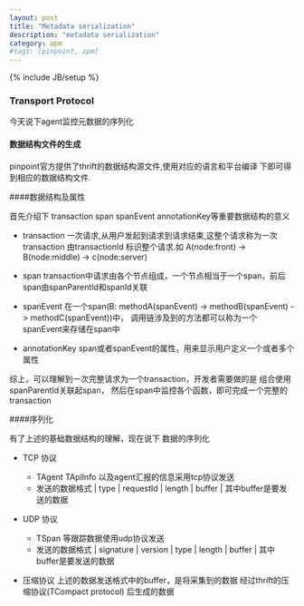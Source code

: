 ```yaml
---
layout: post
title: "Metadata serialization"
description: "metadata serialization"
category: apm
#tags: [pinpoint, apm]
---
```

{% include JB/setup %}

### Transport Protocol

今天说下agent监控元数据的序列化

#### 数据结构文件的生成

pinpoint官方提供了thrift的数据结构源文件,使用对应的语言和平台编译
下即可得到相应的数据结构文件.

####数据结构及属性

首先介绍下 transaction span spanEvent annotationKey等重要数据结构的意义

* transaction 一次请求,从用户发起到请求到请求结束,这整个请求称为一次transaction
由transactionId 标识整个请求.如 A(node:front) -> B(node:middle) -> c(node:server)

* span transaction中请求由各个节点组成，一个节点相当于一个span，前后span由spanParentId和spanId关联

* spanEvent 在一个span(B: methodA(spanEvent) -> methodB(spanEvent) -> methodC(spanEvent))中，
调用链涉及到的方法都可以称为一个spanEvent来存储在span中

* annotationKey span或者spanEvent的属性，用来显示用户定义一个或者多个属性

综上，可以理解到一次完整请求为一个transaction，开发者需要做的是 组合使用spanParentId关联起span，
然后在span中监控各个函数，即可完成一个完整的transaction

####序列化

有了上述的基础数据结构的理解，现在说下 数据的序列化

* TCP 协议 
    * TAgent TApiInfo 以及agent汇报的信息采用tcp协议发送
    * 发送的数据格式 | type | requestId | length | buffer |
    其中buffer是要发送的数据

* UDP 协议 
    * TSpan 等跟踪数据使用udp协议发送
    * 发送的数据格式 | signature | version | type | length | buffer |
    其中buffer是要发送的数据

* 压缩协议
    上述的数据发送格式中的buffer，是将采集到的数据 经过thrift的压缩协议(TCompact protocol)
    后生成的数据
